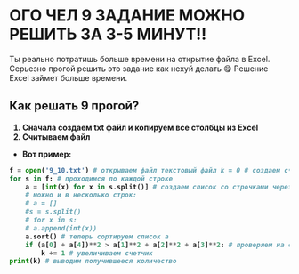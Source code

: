 # ОГО ЧЕЛ 9 ЗАДАНИЕ МОЖНО РЕШИТЬ ЗА 3-5 МИНУТ!!
Ты реально потратишь больше времени на открытие файла в Excel.
Серьезно прогой решить это задание как нехуй делать 😋
Решение Excel займет больше времени.



## <b> Как решать 9 прогой?
1) Сначала создаем txt файл и копируем все столбцы из Excel
2) Считываем файл
* Вот пример:
    
  
```python
f = open('9_10.txt') # открываем файл текстовый файл k = 0 # создаем счетчик
for s in f: # проходимся по каждой строке
    a = [int(x) for x in s.split()] # создаем список со строчками через генератор # можно заменить на a = list(map(int, s.split()))
    # можно и в несколько строк:
    # a = []
    #s = s.split()
    # for x in s:
    # a.append(int(x))
    a.sort() # теперь сортируем список а
    if (a[0] + a[4])**2 > a[1]**2 + a[2]**2 + a[3]**2: # проверяем на справедливость условия «квадрат суммы максимального и минимального чисел в строке больше суммы квадратов трёх оставшихся»
        k += 1 # увеличиваем счетчик
print(k) # выводим получившееся количество
```